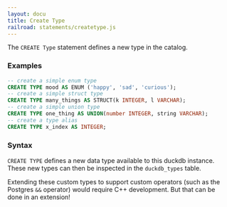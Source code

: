 ```yaml
---
layout: docu
title: Create Type
railroad: statements/createtype.js
---
```

The `CREATE Type` statement defines a new type in the catalog.

### Examples

```sql
-- create a simple enum type
CREATE TYPE mood AS ENUM ('happy', 'sad', 'curious');
-- create a simple struct type
CREATE TYPE many_things AS STRUCT(k INTEGER, l VARCHAR);
-- create a simple union type
CREATE TYPE one_thing AS UNION(number INTEGER, string VARCHAR);
-- create a type alias
CREATE TYPE x_index AS INTEGER;
```

### Syntax

<div id="rrdiagram"></div>

`CREATE TYPE` defines a new data type available to this duckdb instance. These new
types can then be inspected in the `duckdb_types` table.

Extending these custom types to support custom operators (such as the Postgres `&&` operator)
would require C++ development. But that can be done in an extension!
